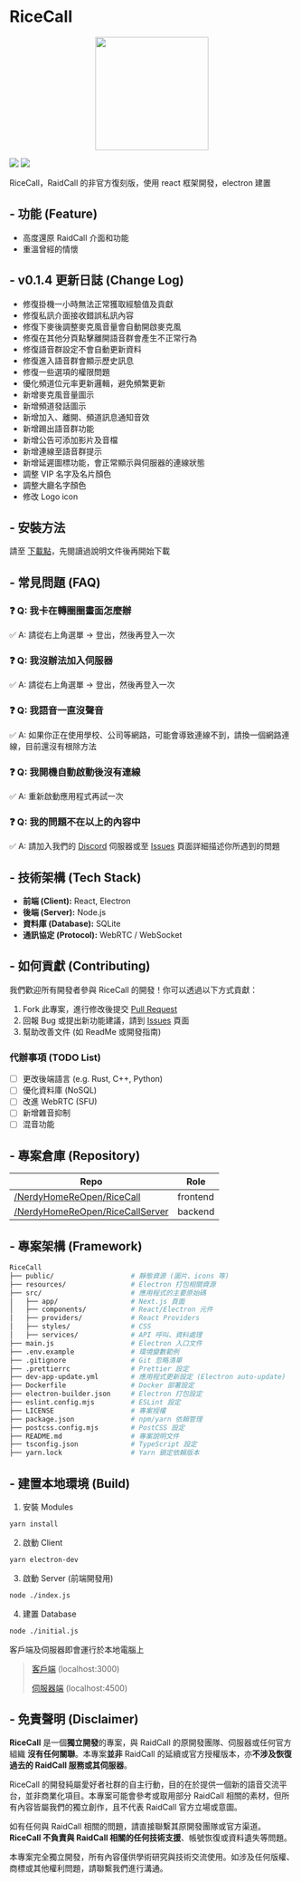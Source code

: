 # RiceCall

<div align="center">
  <img src="https://github.com/user-attachments/assets/74f23cae-f3aa-4deb-bbd1-72290d9193f3" width="200px" align="center">
</div>

<img src="https://img.shields.io/badge/Join-Discord-blue?logo=discord&link=https%3A%2F%2Fdiscord.gg%2FadCWzv6wwS"/> <img src="https://img.shields.io/badge/Latest-v0.1.4-green"/>

RiceCall，RaidCall 的非官方復刻版，使用 react 框架開發，electron 建置

## - 功能 (Feature)

- 高度還原 RaidCall 介面和功能
- 重溫曾經的情懷

## - v0.1.4 更新日誌 (Change Log)

- 修復掛機一小時無法正常獲取經驗值及貢獻
- 修復私訊介面接收錯誤私訊內容
- 修復下麥後調整麥克風音量會自動開啟麥克風
- 修復在其他分頁點擊離開語音群會產生不正常行為
- 修復語音群設定不會自動更新資料
- 修復進入語音群會顯示歷史訊息
- 修復一些選項的權限問題
- 優化頻道位元率更新邏輯，避免頻繁更新
- 新增麥克風音量圖示
- 新增頻道發話圖示
- 新增加入、離開、頻道訊息通知音效
- 新增踢出語音群功能
- 新增公告可添加影片及音檔
- 新增連線至語音群提示
- 新增延遲圖標功能，會正常顯示與伺服器的連線狀態
- 調整 VIP 名字及名片顏色
- 調整大廳名字顏色
- 修改 Logo icon

## - 安裝方法

請至 [下載點](https://github.com/NerdyHomeReOpen/RiceCall/releases/latest)，先閱讀過說明文件後再開始下載

## - 常見問題 (FAQ)

### :question: Q: 我卡在轉圈圈畫面怎麼辦

:white_check_mark: A: 請從右上角選單 -> 登出，然後再登入一次

### :question: Q: 我沒辦法加入伺服器

:white_check_mark: A: 請從右上角選單 -> 登出，然後再登入一次

### :question: Q: 我語音一直沒聲音

:white_check_mark: A: 如果你正在使用學校、公司等網路，可能會導致連線不到，請換一個網路連線，目前還沒有根除方法

### :question: Q: 我開機自動啟動後沒有連線

:white_check_mark: A: 重新啟動應用程式再試一次

### :question: Q: 我的問題不在以上的內容中

:white_check_mark: A: 請加入我們的 [Discord](https://discord.gg/adCWzv6wwS) 伺服器或至 [Issues](https://github.com/NerdyHomeReOpen/RiceCall/issues) 頁面詳細描述你所遇到的問題

## - 技術架構 (Tech Stack)

- **前端 (Client):** React, Electron
- **後端 (Server):** Node.js
- **資料庫 (Database):** SQLite
- **通訊協定 (Protocol):** WebRTC / WebSocket

## - 如何貢獻 (Contributing)

我們歡迎所有開發者參與 RiceCall 的開發！你可以透過以下方式貢獻：

1. Fork 此專案，進行修改後提交 [Pull Request](https://github.com/NerdyHomeReOpen/RiceCall/pulls)
2. 回報 Bug 或提出新功能建議，請到 [Issues](https://github.com/NerdyHomeReOpen/RiceCall/issues) 頁面
3. 幫助改善文件 (如 ReadMe 或開發指南)

### 代辦事項 (TODO List)

- [ ] 更改後端語言 (e.g. Rust, C++, Python)
- [ ] 優化資料庫 (NoSQL)
- [ ] 改進 WebRTC (SFU)
- [ ] 新增雜音抑制
- [ ] 混音功能

## - 專案倉庫 (Repository)

| Repo                                                                                          | Role     |
| --------------------------------------------------------------------------------------------- | -------- |
| [/NerdyHomeReOpen/RiceCall](https://github.com/NerdyHomeReOpen/RiceCall)                      | frontend |
| [/NerdyHomeReOpen/RiceCallServer](https://github.com/NerdyHomeReOpen/RiceCall/tree/Websocket) | backend  |

## - 專案架構 (Framework)

```bash
RiceCall
├── public/                   # 靜態資源 (圖片、icons 等)
├── resources/                # Electron 打包相關資源
├── src/                      # 應用程式的主要原始碼
│   ├── app/                  # Next.js 頁面
│   ├── components/           # React/Electron 元件
│   ├── providers/            # React Providers
│   ├── styles/               # CSS
│   ├── services/             # API 呼叫、資料處理
├── main.js                   # Electron 入口文件
├── .env.example              # 環境變數範例
├── .gitignore                # Git 忽略清單
├── .prettierrc               # Prettier 設定
├── dev-app-update.yml        # 應用程式更新設定 (Electron auto-update)
├── Dockerfile                # Docker 部署設定
├── electron-builder.json     # Electron 打包設定
├── eslint.config.mjs         # ESLint 設定
├── LICENSE                   # 專案授權
├── package.json              # npm/yarn 依賴管理
├── postcss.config.mjs        # PostCSS 設定
├── README.md                 # 專案說明文件
├── tsconfig.json             # TypeScript 設定
├── yarn.lock                 # Yarn 鎖定依賴版本
```

## - 建置本地環境 (Build)

1. 安裝 Modules

```bash
yarn install
```

2. 啟動 Client

```bash
yarn electron-dev
```

3. 啟動 Server (前端開發用)

```bash
node ./index.js
``` 

4. 建置 Database

```bash
node ./initial.js
```

客戶端及伺服器即會運行於本地電腦上

> [客戶端](localhost:3000) (localhost:3000)
> 
> [伺服器端](localhost:4500) (localhost:4500)

## - 免責聲明 (Disclaimer)

**RiceCall** 是一個**獨立開發**的專案，與 RaidCall 的原開發團隊、伺服器或任何官方組織 **沒有任何關聯**。本專案**並非** RaidCall 的延續或官方授權版本，亦**不涉及恢復過去的 RaidCall 服務或其伺服器**。

RiceCall 的開發純屬愛好者社群的自主行動，目的在於提供一個新的語音交流平台，並非商業化項目。本專案可能會參考或取用部分 RaidCall 相關的素材，但所有內容皆屬我們的獨立創作，且不代表 RaidCall 官方立場或意圖。

如有任何與 RaidCall 相關的問題，請直接聯繫其原開發團隊或官方渠道。**RiceCall 不負責與 RaidCall 相關的任何技術支援**、帳號恢復或資料遺失等問題。

本專案完全獨立開發，所有內容僅供學術研究與技術交流使用。如涉及任何版權、商標或其他權利問題，請聯繫我們進行溝通。
